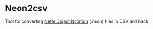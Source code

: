 # Neon2csv
Tool for converting [Nette Object Notation](https://github.com/nette/neon) (.neon) files to CSV and back


